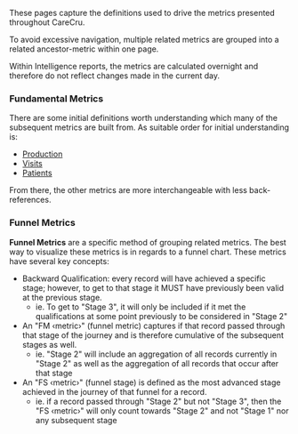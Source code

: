 These pages capture the definitions used to drive the metrics presented throughout CareCru.

To avoid excessive navigation, multiple related metrics are grouped into a related ancestor-metric within one page.

Within Intelligence reports, the metrics are calculated overnight and therefore do not reflect changes made in the current day.

### Fundamental Metrics
There are some initial definitions worth understanding which many of the subsequent metrics are built from. As suitable order for initial understanding is:
* [Production](./Production.md)
* [Visits](./Visits.md)
* [Patients](./Patients.md)

From there, the other metrics are more interchangeable with less back-references.

### Funnel Metrics
**Funnel Metrics** are a specific method of grouping related metrics. The best way to visualize these metrics is in regards 
to a funnel chart. These metrics have several key concepts:
* Backward Qualification: every record will have achieved a specific stage; however, to get to that stage it MUST have previously been valid at the previous stage.
  * ie. To get to "Stage 3", it will only be included if it met the qualifications at some point previously to be considered in "Stage 2"
* An "FM ‹metric›" (funnel metric) captures if that record passed through that stage of the journey and is therefore cumulative of the subsequent stages as well.
  * ie. "Stage 2" will include an aggregation of all records currently in "Stage 2" as well as the aggregation of all records that occur after that stage
* An "FS ‹metric›" (funnel stage) is defined as the most advanced stage achieved in the journey of that funnel for a record.
  * ie. if a record passed through "Stage 2" but not "Stage 3", then the "FS ‹metric›" will only count towards "Stage 2" and not "Stage 1" nor any subsequent stage
